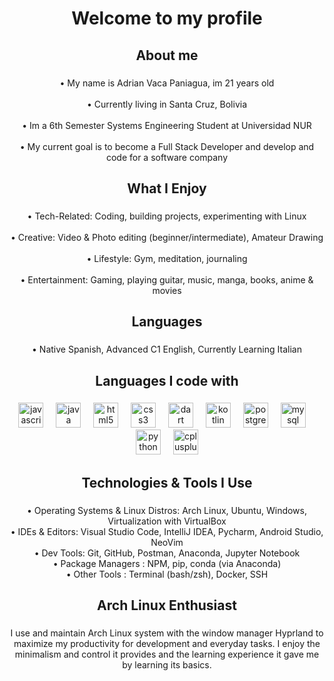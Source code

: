 <h1 align="center">Welcome to my profile</h1>

###

<h2 align="center">About me</h2>

###

<p align="center">• My name is Adrian Vaca Paniagua, im 21 years old <br><br>• Currently living in Santa Cruz, Bolivia<br><br>• Im a 6th Semester Systems Engineering Student at Universidad NUR<br><br>• My current goal is to become a Full Stack Developer and develop and code for a software company</p>

###

<h2 align="center">What I Enjoy</h2>

###

<p align="center">• Tech-Related: Coding, building projects, experimenting with Linux<br><br>• Creative: Video & Photo editing (beginner/intermediate), Amateur Drawing<br><br>• Lifestyle: Gym, meditation, journaling<br><br>• Entertainment: Gaming, playing guitar, music, manga, books, anime & movies</p>

###

<h2 align="center">Languages</h2>

###

<p align="center">• Native Spanish, Advanced C1 English, Currently Learning Italian</p>

###

<h2 align="center">Languages I code with</h2>

###

<div align="center">
  <img src="https://cdn.jsdelivr.net/gh/devicons/devicon/icons/javascript/javascript-original.svg" height="40" alt="javascript logo"  />
  <img width="12" />
  <img src="https://skillicons.dev/icons?i=java" height="40" alt="java logo"  />
  <img width="12" />
  <img src="https://cdn.jsdelivr.net/gh/devicons/devicon/icons/html5/html5-original.svg" height="40" alt="html5 logo"  />
  <img width="12" />
  <img src="https://cdn.jsdelivr.net/gh/devicons/devicon/icons/css3/css3-original.svg" height="40" alt="css3 logo"  />
  <img width="12" />
  <img src="https://cdn.jsdelivr.net/gh/devicons/devicon/icons/dart/dart-original.svg" height="40" alt="dart logo"  />
  <img width="12" />
  <img src="https://cdn.jsdelivr.net/gh/devicons/devicon/icons/kotlin/kotlin-original.svg" height="40" alt="kotlin logo"  />
  <img width="12" />
  <img src="https://cdn.jsdelivr.net/gh/devicons/devicon/icons/postgresql/postgresql-original.svg" height="40" alt="postgresql logo"  />
  <img width="12" />
  <img src="https://cdn.jsdelivr.net/gh/devicons/devicon/icons/mysql/mysql-original.svg" height="40" alt="mysql logo"  />
  <img width="12" />
  <img src="https://cdn.jsdelivr.net/gh/devicons/devicon/icons/python/python-original.svg" height="40" alt="python logo"  />
  <img width="12" />
  <img src="https://cdn.jsdelivr.net/gh/devicons/devicon/icons/cplusplus/cplusplus-original.svg" height="40" alt="cplusplus logo"  />
</div>

###

<h2 align="center">Technologies & Tools I Use</h2>

###

<p align="center">• Operating Systems & Linux Distros: Arch Linux, Ubuntu, Windows, Virtualization with VirtualBox<br>• IDEs & Editors: Visual Studio Code, IntelliJ IDEA, Pycharm, Android Studio, NeoVim<br>• Dev Tools: Git, GitHub, Postman, Anaconda, Jupyter Notebook<br>• Package Managers : NPM, pip, conda (via Anaconda)<br>• Other Tools : Terminal (bash/zsh), Docker, SSH</p>

###

<h2 align="center">Arch Linux Enthusiast</h2>

###

<p align="center">I use and maintain Arch Linux system with the window manager Hyprland to maximize my productivity for development and everyday tasks. I enjoy the minimalism and control it provides and the learning experience it gave me by learning its basics.</p>

###
